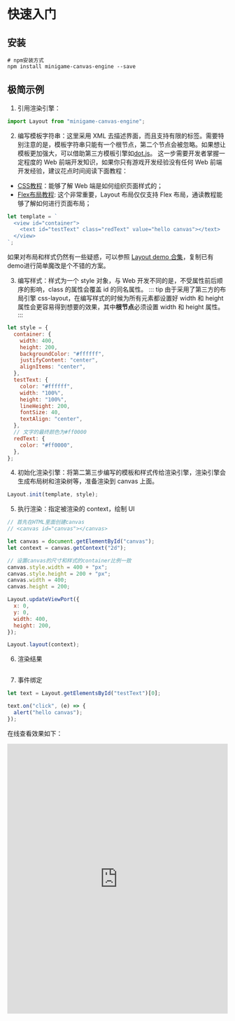 # 快速入门

## 安装

```shell
# npm安装方式
npm install minigame-canvas-engine --save
```

## 极简示例

1. 引用渲染引擎：

```js
import Layout from "minigame-canvas-engine";
```

2. 编写模板字符串：这里采用 XML 去描述界面，而且支持有限的标签。需要特别注意的是，模板字符串只能有一个根节点，第二个节点会被忽略。如果想让模板更加强大，可以借助第三方模板引擎如[dot.js](https://olado.github.io/doT/index.html)。
这一步需要开发者掌握一定程度的 Web 前端开发知识，如果你只有游戏开发经验没有任何 Web 前端开发经验，建议花点时间阅读下面教程：
  - [CSS教程](https://www.runoob.com/css/css-tutorial.html)：能够了解 Web 端是如何组织页面样式的；
  - [Flex布局教程](https://www.ruanyifeng.com/blog/2015/07/flex-grammar.html): 这个非常重要，Layout 布局仅仅支持 Flex 布局，通读教程能够了解如何进行页面布局；
```js
let template = `
  <view id="container">
    <text id="testText" class="redText" value="hello canvas"></text>
  </view>
`;

```
如果对布局和样式仍然有一些疑惑，可以参照 [Layout demo 合集](https://codepen.io/collection/PYrdpO)，复制已有demo进行简单魔改是个不错的方案。


3. 编写样式：样式为一个 style 对象，与 Web 开发不同的是，不受属性前后顺序的影响，class 的属性会覆盖 id 的同名属性。
   ::: tip
   由于采用了第三方的布局引擎 css-layout，在编写样式的时候为所有元素都设置好 width 和 height 属性会更容易得到想要的效果，其中**根节点**必须设置 width 和 height 属性。
   :::

```js
let style = {
  container: {
    width: 400,
    height: 200,
    backgroundColor: "#ffffff",
    justifyContent: "center",
    alignItems: "center",
  },
  testText: {
    color: "#ffffff",
    width: "100%",
    height: "100%",
    lineHeight: 200,
    fontSize: 40,
    textAlign: "center",
  },
  // 文字的最终颜色为#ff0000
  redText: {
    color: "#ff0000",
  },
};
```

4. 初始化渲染引擎：将第二第三步编写的模板和样式传给渲染引擎，渲染引擎会生成布局树和渲染树等，准备渲染到 canvas 上面。

```js
Layout.init(template, style);
```

5. 执行渲染：指定被渲染的 context，绘制 UI

```js
// 首先在HTML里面创建canvas
// <canvas id="canvas"></canvas>

let canvas = document.getElementById("canvas");
let context = canvas.getContext("2d");

// 设置canvas的尺寸和样式的container比例一致
canvas.style.width = 400 + "px";
canvas.style.height = 200 + "px";
canvas.width = 400;
canvas.height = 200;

Layout.updateViewPort({
  x: 0,
  y: 0,
  width: 400,
  height: 200,
});

Layout.layout(context);
```

6. 渲染结果

<img :src="$withBase('/imgs/hello.jpg')" width=300>

7. 事件绑定

```js
let text = Layout.getElementsById("testText")[0];

text.on("click", (e) => {
  alert("hello canvas");
});
```
在线查看效果如下：
<iframe height="615.2017211914062" style="width: 100%;" scrolling="no" title="Layout Hello Canvas" src="https://codepen.io/yuanzm/embed/VwEeLKw?default-tab=html%2Cresult&editable=true" frameborder="no" loading="lazy" allowtransparency="true" allowfullscreen="true">
  See the Pen <a href="https://codepen.io/yuanzm/pen/VwEeLKw">
  Layout Hello Canvas</a> by yuanzm (<a href="https://codepen.io/yuanzm">@yuanzm</a>)
  on <a href="https://codepen.io">CodePen</a>.
</iframe>
